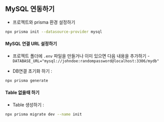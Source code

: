 ## MySQL 연동하기

- 프로젝트와 prisma 환경 설정하기

```bash
npx prisma init --datasource-provider mysql

```

#### MySQL 연결 URL 설정하기

- 프로젝트 폴더에 `.env` 파일을 만들거나 이미 있으면 다음 내용을 추가하기 -`DATABASE_URL="mysql://johndoe:randompassword@localhost:3306/mydb"`

- DB연결 초기화 하기 :

```bash
npx prisma generate
```

#### Table 없을때 하기

- Table 생성하기 :

```bash
npx prisma migrate dev --name init
```
